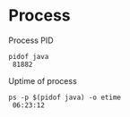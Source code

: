 # Process

Process PID

    pidof java
     81882

Uptime of process

    ps -p $(pidof java) -o etime
     06:23:12
